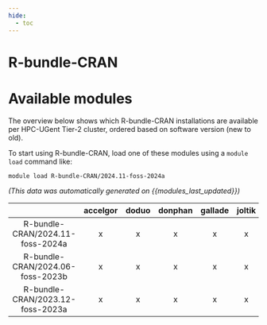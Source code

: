 ```yaml
---
hide:
  - toc
---
```


R-bundle-CRAN
=============

# Available modules


The overview below shows which R-bundle-CRAN installations are available per HPC-UGent Tier-2 cluster, ordered based on software version (new to old).

To start using R-bundle-CRAN, load one of these modules using a `module load` command like:

```shell
module load R-bundle-CRAN/2024.11-foss-2024a
```

*(This data was automatically generated on {{modules_last_updated}})*  

| |accelgor|doduo|donphan|gallade|joltik|litleo|shinx|
| :---: | :---: | :---: | :---: | :---: | :---: | :---: | :---: |
|R-bundle-CRAN/2024.11-foss-2024a|x|x|x|x|x|x|x|
|R-bundle-CRAN/2024.06-foss-2023b|x|x|x|x|x|x|x|
|R-bundle-CRAN/2023.12-foss-2023a|x|x|x|x|x|x|x|
